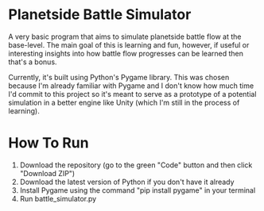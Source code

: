 # Planetside Battle Simulator

A very basic program that aims to simulate planetside battle flow at the base-level. The main goal of this is learning and fun, however, if useful or interesting insights into how battle flow progresses can be learned then that's a bonus. 

Currently, it's built using Python's Pygame library. This was chosen because I'm already familiar with Pygame and I don't know how much time I'd commit to this project so it's meant to serve as a prototype of a potential simulation in a better engine like Unity (which I'm still in the process of learning). 

# How To Run

1. Download the repository (go to the green "Code" button and then click "Download ZIP")
2. Download the latest version of Python if you don't have it already
3. Install Pygame using the command "pip install pygame" in your terminal
4. Run battle_simulator.py
